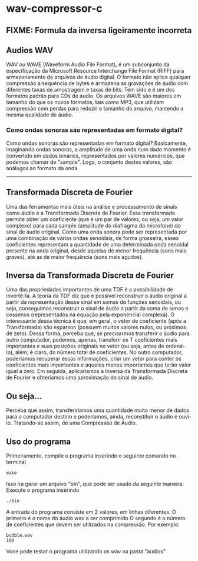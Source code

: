 # wav-compressor-c

## FIXME: Formula da inversa ligeiramente incorreta

## Audios WAV
WAV ou WAVE (Waveform Audio File Format), é um subconjunto da especificação da
Microsoft Resource Interchange File Format (RIFF) para armazenamento de arquivos
de áudio digital. O formato não aplica qualquer compressão a sequência de bytes e armazena
as gravações de áudio com diferentes taxas de amostragem e taxas de bits. Tem
sido e é um dos formatos padrão para CDs de áudio. Os arquivos WAVE são maiores
em tamanho do que os novos formatos, tais como MP3, que utilizam compressão com
perdas para reduzir o tamanho do arquivo, mantendo a mesma qualidade de áudio.

### Como ondas sonoras são representadas em formato digital?
Como ondas sonoras são representadas em formato digital? Basicamente,
imaginando ondas sonoras, a amplitude de uma onda num dado momento é convertido
em dados binários, representados por valores numéricos, que podemos chamar de "sample".
Logo, o conjunto destes valores, são análogos ao formato da onda.

----------------------------------
## Transformada Discreta de Fourier
Uma das ferramentas mais úteis na análise e processamento de sinais como áudio é
a Transformada Discreta de Fourier. Essa transformada permite obter um coeficiente
(que é um par de valores, ou seja, um valor complexo) para cada sample (amplitude do
diafragma do microfone) do sinal de áudio original. Como uma onda sonora pode ser
representada por uma combinação de várias ondas senoidais, de forma grosseira, esses
coeficientes representam a quantidade de uma determinada onda senoidal presente na
onda original, desde aquelas de menor frequência (sons mais graves), até as de maior
frequência (sons mais agudos).

## Inversa da Transformada Discreta de Fourier
Uma das propriedades importantes de uma TDF é a possibilidade de invertê-la. A teoria
da TDF diz que é possível reconstruir o áudio original a partir da representação desse
sinal em somas de funções senoidais, ou seja, conseguimos reconstruir o sinal de áudio a
partir da soma de senos e cossenos (representados na equação pela exponencial complexa).
O interessante dessa técnica é que, em geral, o vetor de coeficiente (após a Transformada)
são esparsos (possuem muitos valores nulos, ou próximos de zero). Dessa forma,
perceba que, se precisarmos transferir o áudio para outro computador, podemos, apenas,
transferir os T coeficientes mais importantes e suas posições originais no vetor (ou seja,
antes de ordená-lo), além, é claro, do número total de coeficientes. No outro computador,
poderíamos recuperar essas informações, criar um vetor para conter os coeficientes mais
importantes e aqueles menos importantes que terão valor igual a zero. Em seguida, aplicaríamos
a Inversa da Transformada Discreta de Fourier e obteríamos uma aproximação
do sinal de áudio.

## Ou seja...
Perceba que assim, transferiríamos uma quantidade muito menor de dados para o
computador destino e poderíamos, ainda, reconstituir o áudio e ouvi-lo. Tratando-se
assim, de uma Compressão de Áudio.


## Uso do programa
Primeiramente, compile o programa inserindo o seguinte comando no terminal
```
make
```
Isso ira gerar um arquivo "bin", que pode ser usado da seguinte maneira:
Execute o programa inserindo
```
./bin
```
A entrada do programa consiste em 2 valores, em linhas diferentes.
O primeiro é o nome do áudio wav a ser comprimido
O segundo é o número de coeficientes que devem ser utilizados na compressão.
Por exemplo:
```
bubble.wav
100
```
Voce pode testar o programa utilizando os wav na pasta "audios"
